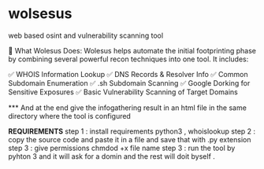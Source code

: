 # wolsesus
web based osint and vulnerability scanning tool

🔧 What Wolesus Does:
Wolesus helps automate the initial footprinting phase by combining several powerful recon techniques into one tool. It includes:

✅ WHOIS Information Lookup
 ✅ DNS Records & Resolver Info
 ✅ Common Subdomain Enumeration
 ✅ .sh Subdomain Scanning
 ✅ Google Dorking for Sensitive Exposures
 ✅ Basic Vulnerability Scanning of Target Domains

*** And at the end give the infogathering result in an html file in the same directory where the tool is configured 

**REQUIREMENTS**
step 1 : install requirements python3 , whoislookup 
step 2 : copy the source code and paste it in a file and save that with .py extension 
step 3 : give permissions chmdod +x file name 
step 3 : run the tool by pyhton 3 and it will ask for a domin and the rest will doit byself .
